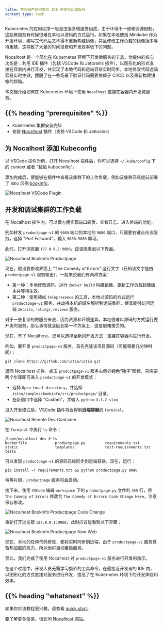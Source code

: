 ```yaml
---
title: 在容器内使用本地 IDE 开发和调试服务
content_type: task
---
```


Kubernetes 的应用程序一般是由很多微服务组成，由于环境不一致和资源限制，这些微服务有时候很难在本地以源码的方式运行。如果在本地使用 Minikube 作为开发环境，编写完代码后又不得不重新构建镜像，并且修改工作负载的镜像版本等待重建，这导致了大量的时间浪费和开发效率低下的问题。

Nocalhost 是一个简化在 Kubernetes 环境下开发微服务的工具，他提供的核心功能是：利用 IDE 插件（包括 VSCode 和 Jetbrains 插件），以图形化的形式直接在容器内进行开发，并实现了本地代码和远端容器实时同步，本地修改代码远端容器实时生效，摆脱了在一些场景下验证代码需要依赖于 CI/CD 以及重新构建镜像的烦恼。

本文档介绍如何在 Kubernetes 环境下使用 `Nocalhost` 直接在容器内开发微服务。

## {{% heading "prerequisites" %}}

* Kubernetes 集群安装完毕
* 安装 [Nocalhost](https://nocalhost.dev/installation/) 插件（支持 VSCode 和 Jetbrains）

## 为 Nocalhost 添加 Kubeconfig

以 VSCode 插件为例，打开 Nocalhost 插件后，你可以选择 `~/.kube/config` 下的 context 或者 "黏贴 kubeconfig"。

添加完成后，便能够在插件中查看该集群下的工作负载，例如该集群已经提前部署了 Istio 示例 [bookinfo](https://raw.githubusercontent.com/istio/istio/release-1.10/samples/bookinfo/platform/kube/bookinfo.yaml)。

![Nocalhost VSCode Plugin](/images/docs/nocalhost-vscode-plugin.png)

## 开发和调试集群的工作负载

在 Nocalhost 插件内，可以很方便实现端口转发、查看日志、进入终端的功能。

例如转发 `productpage-v1` 的 `9080` 端口到本地的 `9080` 端口，只需要右键点击该服务，选择 "Port Forward"，输入 `9080:9080` 即可。

此时，打开浏览器 `127.0.0.1:9080`，应该能看到以下界面。

![Nocalhost Bookinfo Productpage](/images/docs/nocalhost-bookinfo-productpage.png)

现在，假设要修改界面上 “The Comedy of Errors” 这行文字（已知该文字是由 `productpage-v1` 服务输出），一般来说我们有两种方案：

* 第一种：本地修改源码，运行 `docker build` 构建镜像，更新工作负载镜像版本并等待生效。
* 第二种：使用诸如 `Telepresence` 的工具，本地以源码的方式运行 `productpage-v1` 服务，并劫持本机的域名解析到远端集群，使其能够访问远端 `details`, `ratings`, `reviews` 服务。

对于一些复杂的微服务来说，因为资源和环境差异，本地很难以源码的方式运行要开发的服务，那么事情就会回到第一种方案上，这是很难接受的。

现在，有了 Nocalhost，您可以选择全新的开发方式：直接在容器内进行开发。

例如，要开发 `productpage-v1` 服务，首先克隆该项目源码（可能需要几分钟时间）：

```
git clone https://github.com/istio/istio.git
```

返回 Nocalhost 插件，点击 `productpage-v1` 服务右侧的绿色“锤子”图标，只需要两个步骤即可进入 `productpage-v1` 的开发模式：

* 选择 `Open local directory`，并选择 `istio/samples/bookinfo/src/productpage/` 目录。 
* 在新窗口中选择 "Custom"，并输入 `python:3.7.7-slim`

进入开发模式后，VSCode 插件将会得到**远端容器**的 `Terminal`。

![Nocalhost Remote Dev Container](/images/docs/nocalhost-remote-dev-container.png)

在 `Terminal` 中执行 `ls` 命令：

```
/home/nocalhost-dev # ls
Dockerfile             productpage.py         requirements.txt       static                 templates              test-requirements.txt  tests
```

可以发现 `productpage-v1` 的源码已经同步到远端容器。现在，运行：

```
pip install -r requirements.txt && python productpage.py 9080
```

稍等片刻，`productpage` 服务将会启动。

接下来，使用 `VSCode` 编辑 `workspace` 下的 `productpage.py` 文件的 `355` 行，将 `The Comedy of Errors` 修改为 `The Comedy of Errors Code Change Here`，注意保存修改。

![Nocalhost Bookinfo Productpage Code Change](/images/docs/nocalhost-bookinfo-productpage-code-change.png)

重新打开浏览器 `127.0.0.1:9080`，此时应该能看到以下界面：

![Nocalhost Bookinfo Productpage New Web](/images/docs/nocalhost-bookinfo-productpage-new-web.png)

现在，本地的任何代码修改，都将实时同步到远端，由于 `productpage-v1` 服务具备热加载的能力，所以他将自动重启服务。

至此，我们完成了使用 Nocalhost 对 `productpage-v1` 服务进行开发的演示。

在这个过程中，开发人员无需学习额外的工具命令，在最接近开发者的 IDE 内，以图形化的方式直接对服务进行开发，提高了在 Kubernetes 环境下的开发体验和效率。

## {{% heading "whatsnext" %}}

如果你对该教程感兴趣，请查看 [quick start](https://nocalhost.dev/getting-started/)。

要了解更多信息，请访问 [Nocalhost 网站](https://nocalhost.dev)。